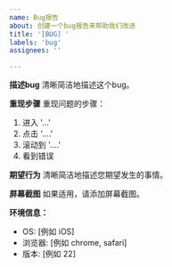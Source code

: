 ```yaml
---
name: Bug报告
about: 创建一个bug报告来帮助我们改进
title: '[BUG] '
labels: 'bug'
assignees: ''

---
```


**描述bug**
清晰简洁地描述这个bug。

**重现步骤**
重现问题的步骤：
1. 进入 '...'
2. 点击 '....'
3. 滚动到 '....'
4. 看到错误

**期望行为**
清晰简洁地描述您期望发生的事情。

**屏幕截图**
如果适用，请添加屏幕截图。

**环境信息：**
- OS: [例如 iOS]
- 浏览器: [例如 chrome, safari]  
- 版本: [例如 22]
